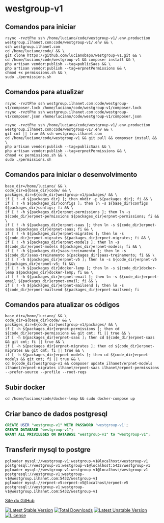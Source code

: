 # westgroup-v1

## Comandos para iniciar
```shell
rsync -rvztPhe ssh /home/luciano/code/westgroup-v1/.env.production westgroup.ilhanet.com:code/westgroup-v1/.env && \
ssh westgroup.ilhanet.com
cd /home/luciano/code/ && \
git clone https://github.com/lucianobapo/westgroup-v1.git && \
cd /home/luciano/code/westgroup-v1 && composer install && \
php artisan vendor:publish --tag=publicSaas && \
php artisan vendor:publish --tag=erpnetPermissions && \
chmod +x permissions.sh && \
sudo ./permissions.sh
```

## Comandos para atualizar
```shell
rsync -rvztPhe ssh westgroup.ilhanet.com:code/westgroup-v1/composer.lock /home/luciano/code/westgroup-v1/composer.lock
rsync -rvztPhe ssh westgroup.ilhanet.com:code/westgroup-v1/composer.json /home/luciano/code/westgroup-v1/composer.json

rsync -rvztPhe ssh /home/luciano/code/westgroup-v1/.env.production westgroup.ilhanet.com:code/westgroup-v1/.env && \
git cmt || true && ssh westgroup.ilhanet.com
cd /home/luciano/code/westgroup-v1 && git pull && composer install && \
php artisan vendor:publish --tag=publicSaas && \
php artisan vendor:publish --tag=erpnetPermissions && \
chmod +x permissions.sh && \
sudo ./permissions.sh
```

## Comandos para iniciar o desenvolvimento
```shell
base_dir=/home/luciano/ && \
code_dir=${base_dir}code/ && \
packages_dir=${code_dir}westgroup-v1/packages/ && \
if [ ! -d ${packages_dir} ]; then mkdir -p ${packages_dir}; fi && \
if [ ! -h ${packages_dir}configs ]; then ln -s ${base_dir}configs ${packages_dir}configs; fi && \
if [ ! -h ${packages_dir}erpnet-permissions ]; then ln -s ${code_dir}erpnet-permissions ${packages_dir}erpnet-permissions; fi && \
if [ ! -h ${packages_dir}erpnet-saas ]; then ln -s ${code_dir}erpnet-saas ${packages_dir}erpnet-saas; fi && \
if [ ! -h ${packages_dir}erpnet-migrates ]; then ln -s ${code_dir}erpnet-migrates ${packages_dir}erpnet-migrates; fi && \
if [ ! -h ${packages_dir}erpnet-models ]; then ln -s ${code_dir}erpnet-models ${packages_dir}erpnet-models; fi && \
if [ ! -h ${packages_dir}saas-treinamento ]; then ln -s ${code_dir}saas-treinamento ${packages_dir}saas-treinamento; fi && \
if [ ! -h ${packages_dir}erpnet-v5 ]; then ln -s ${code_dir}erpnet-v5 ${packages_dir}erpnet-v5; fi &&\
if [ ! -h ${packages_dir}docker-lemp ]; then ln -s ${code_dir}docker-lemp ${packages_dir}docker-lemp; fi && \
if [ ! -h ${packages_dir}erpnet-email ]; then ln -s ${code_dir}erpnet-email ${packages_dir}erpnet-email; fi && \
if [ ! -h ${packages_dir}erpnet-mailsend ]; then ln -s ${code_dir}erpnet-mailsend ${packages_dir}erpnet-mailsend; fi
```

## Comandos para atualizar os códigos
```shell
base_dir=/home/luciano/ && \
code_dir=${base_dir}code/ && \
packages_dir=${code_dir}westgroup-v1/packages/ && \
if [ -h ${packages_dir}erpnet-permissions ]; then cd ${code_dir}erpnet-permissions && git cmt; fi || true && \
if [ -h ${packages_dir}erpnet-saas ]; then cd ${code_dir}erpnet-saas && git cmt; fi || true && \
if [ -h ${packages_dir}erpnet-migrates ]; then cd ${code_dir}erpnet-migrates && git cmt; fi || true && \
if [ -h ${packages_dir}erpnet-models ]; then cd ${code_dir}erpnet-models && git cmt; fi || true && \
cd ${code_dir}westgroup-v1 && composer update ilhanet/erpnet-models ilhanet/erpnet-migrates ilhanet/erpnet-saas ilhanet/erpnet-permissions --prefer-source --profile --root-reqs
```

## Subir docker
```shell
cd /home/luciano/code/docker-lemp && sudo docker-compose up
```

## Criar banco de dados postgresql
```sql
CREATE USER "westgroup-v1" WITH PASSWORD 'westgroup-v1';
CREATE DATABASE "westgroup-v1";
GRANT ALL PRIVILEGES ON DATABASE "westgroup-v1" to "westgroup-v1";
```

## Transferir mysql to postgre
```shell
pgloader mysql://westgroup-v1:westgroup-v1@localhost/westgroup-v1 postgresql://westgroup-v1:westgroup-v1@localhost:5432/westgroup-v1
pgloader mysql://westgroup-v1:westgroup-v1@localhost/westgroup-v1 postgresql://westgroup-v1:westgroup-v1@westgroup.ilhanet.com:5432/westgroup-v1
pgloader mysql://erpnet-v5:erpnet-v5@localhost/erpnet-v5 postgresql://westgroup-v1:westgroup-v1@westgroup.ilhanet.com:5432/westgroup-v1
```

[Site do GitHub](https://github.com/lucianobapo/westgroup-v1)

[![Latest Stable Version](https://poser.pugx.org/ilhanet/westgroup-v1/v/stable)](https://packagist.org/packages/ilhanet/westgroup-v1) 
[![Total Downloads](https://poser.pugx.org/ilhanet/westgroup-v1/downloads)](https://packagist.org/packages/ilhanet/westgroup-v1) 
[![Latest Unstable Version](https://poser.pugx.org/ilhanet/westgroup-v1/v/unstable)](https://packagist.org/packages/ilhanet/westgroup-v1) 
[![License](https://poser.pugx.org/ilhanet/westgroup-v1/license)](https://packagist.org/packages/ilhanet/westgroup-v1)